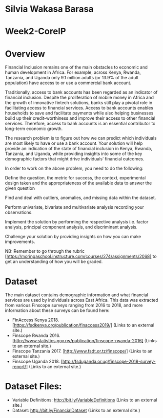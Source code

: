 # Silvia Wakasa Barasa
# Week2-CoreIP
# Overview
Financial Inclusion remains one of the main obstacles to economic and human development in Africa. For example, across Kenya, Rwanda, Tanzania, and Uganda only 9.1 million adults (or 13.9% of the adult population) have access to or use a commercial bank account.

Traditionally, access to bank accounts has been regarded as an indicator of financial inclusion. Despite the proliferation of mobile money in Africa and the growth of innovative fintech solutions, banks still play a pivotal role in facilitating access to financial services. Access to bank accounts enables households to save and facilitate payments while also helping businesses build up their credit-worthiness and improve their access to other financial services. Therefore, access to bank accounts is an essential contributor to long-term economic growth.

The research problem is to figure out how we can predict which individuals are most likely to have or use a bank account. Your solution will help provide an indication of the state of financial inclusion in Kenya, Rwanda, Tanzania, and Uganda, while providing insights into some of the key demographic factors that might drive individuals’ financial outcomes.

In order to work on the above problem, you need to do the following:

Define the question, the metric for success, the context, experimental design taken and the appropriateness of the available data to answer the given question

Find and deal with outliers, anomalies, and missing data within the dataset.

Perform univariate, bivariate and multivariate analysis recording your observations.

Implement the solution by performing the respective analysis i.e. factor analysis, principal component analysis, and discriminant analysis.

Challenge your solution by providing insights on how you can make improvements.

NB: Remember to go through the rubric [https://moringaschool.instructure.com/courses/274/assignments/2068] to get an understanding of how you will be graded.

# Dataset
The main dataset contains demographic information and what financial services are used by individuals across East Africa. This data was extracted from various Finscope surveys ranging from 2016 to 2018, and more information about these surveys can be found here:

- FinAccess Kenya 2018. [https://fsdkenya.org/publication/finaccess2019/] (Links to an external site.) 
- Finscope Rwanda 2016. [http://www.statistics.gov.rw/publication/finscope-rwanda-2016] (Links to an external site.) 
- Finscope Tanzania 2017. [http://www.fsdt.or.tz/finscope/] (Links to an external site.) 
- Finscope Uganda 2018. [http://fsduganda.or.ug/finscope-2018-survey-report/] (Links to an external site.)

# Dataset Files:
- Variable Definitions: http://bit.ly/VariableDefinitions (Links to an external site.) 
- Dataset: http://bit.ly/FinancialDataset (Links to an external site.)
